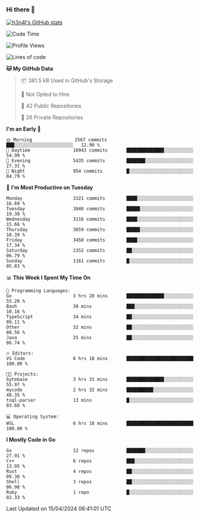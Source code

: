 ### Hi there 👋

[![h3n4l's GitHub stats](https://github-readme-stats.vercel.app/api?username=h3n4l&count_private=true&show_icons=true&theme=radical)](https://github.com/h3n4l/github-readme-stats)

<!--START_SECTION:waka-->
![Code Time](http://img.shields.io/badge/Code%20Time-1%2C861%20hrs%2041%20mins-blue)

![Profile Views](http://img.shields.io/badge/Profile%20Views-0-blue)

![Lines of code](https://img.shields.io/badge/From%20Hello%20World%20I%27ve%20Written-6.4%20million%20lines%20of%20code-blue)

**🐱 My GitHub Data** 

> 📦 381.5 kB Used in GitHub's Storage 
 > 
> 🚫 Not Opted to Hire
 > 
> 📜 42 Public Repositories 
 > 
> 🔑 26 Private Repositories 
 > 
**I'm an Early 🐤** 

```text
🌞 Morning                2567 commits        ███░░░░░░░░░░░░░░░░░░░░░░   12.90 % 
🌆 Daytime                10943 commits       ██████████████░░░░░░░░░░░   54.99 % 
🌃 Evening                5435 commits        ███████░░░░░░░░░░░░░░░░░░   27.31 % 
🌙 Night                  954 commits         █░░░░░░░░░░░░░░░░░░░░░░░░   04.79 % 
```
📅 **I'm Most Productive on Tuesday** 

```text
Monday                   3321 commits        ████░░░░░░░░░░░░░░░░░░░░░   16.69 % 
Tuesday                  3840 commits        █████░░░░░░░░░░░░░░░░░░░░   19.30 % 
Wednesday                3116 commits        ████░░░░░░░░░░░░░░░░░░░░░   15.66 % 
Thursday                 3659 commits        █████░░░░░░░░░░░░░░░░░░░░   18.39 % 
Friday                   3450 commits        ████░░░░░░░░░░░░░░░░░░░░░   17.34 % 
Saturday                 1352 commits        ██░░░░░░░░░░░░░░░░░░░░░░░   06.79 % 
Sunday                   1161 commits        █░░░░░░░░░░░░░░░░░░░░░░░░   05.83 % 
```


📊 **This Week I Spent My Time On** 

```text
💬 Programming Languages: 
Go                       3 hrs 28 mins       ██████████████░░░░░░░░░░░   55.20 % 
Bash                     38 mins             ███░░░░░░░░░░░░░░░░░░░░░░   10.16 % 
TypeScript               34 mins             ██░░░░░░░░░░░░░░░░░░░░░░░   09.11 % 
Other                    32 mins             ██░░░░░░░░░░░░░░░░░░░░░░░   08.56 % 
Java                     25 mins             ██░░░░░░░░░░░░░░░░░░░░░░░   06.74 % 

🔥 Editors: 
VS Code                  6 hrs 18 mins       █████████████████████████   100.00 % 

🐱‍💻 Projects: 
bytebase                 3 hrs 31 mins       ██████████████░░░░░░░░░░░   55.97 % 
mycode                   2 hrs 32 mins       ██████████░░░░░░░░░░░░░░░   40.35 % 
tsql-parser              13 mins             █░░░░░░░░░░░░░░░░░░░░░░░░   03.68 % 

💻 Operating System: 
WSL                      6 hrs 18 mins       █████████████████████████   100.00 % 
```

**I Mostly Code in Go** 

```text
Go                       12 repos            ███████░░░░░░░░░░░░░░░░░░   27.91 % 
C++                      6 repos             ███░░░░░░░░░░░░░░░░░░░░░░   13.95 % 
Rust                     4 repos             ██░░░░░░░░░░░░░░░░░░░░░░░   09.30 % 
Shell                    3 repos             ██░░░░░░░░░░░░░░░░░░░░░░░   06.98 % 
Ruby                     1 repo              █░░░░░░░░░░░░░░░░░░░░░░░░   02.33 % 
```




 Last Updated on 15/04/2024 06:41:01 UTC
<!--END_SECTION:waka-->

